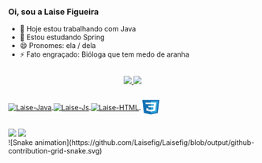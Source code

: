### Oi, sou a Laise Figueira 

- 🔭 Hoje estou trabalhando com Java
- 🌱 Estou estudando Spring
- 😄 Pronomes: ela / dela
- ⚡ Fato engraçado: Bióloga que tem medo de aranha

##


<div align="center">
  <a href="https://github.com/Laisefig">
  <img height="150em" src="https://github-readme-stats.vercel.app/api?username=Laisefig&show_icons=true&theme=dark&include_all_commits=true&count_private=true"/>
  <img height="150em" src="https://github-readme-stats.vercel.app/api/top-langs/?username=Laisefig&layout=compact&langs_count=7&theme=dark"/>
</div>
  
  ##

  <div>  
  <img align="center" alt="Laise-Java " height="30" width="40" src="https://cdn.jsdelivr.net/gh/devicons/devicon/icons/java/java-original.svg">
  <img align="center" alt="Laise-Js" height="30" width="40" src="https://cdn.jsdelivr.net/gh/devicons/devicon/icons/javascript/javascript-original.svg">
  <img align="center" alt="Laise-HTML" height="30" width="40" src="https://cdn.jsdelivr.net/gh/devicons/devicon/icons/html5/html5-original.svg">
  <img align="center" alt="Rafa-CSS" height="30" width="40" src="https://raw.githubusercontent.com/devicons/devicon/master/icons/css3/css3-original.svg">
  </div>  
  
  ##
  
<div>  
 <a href = "mailto:laise.of@gmail.com"><img src="https://img.shields.io/badge/Gmail-D14836?style=for-the-badge&logo=gmail&logoColor=white" target="_blank"></a>
  <a href="https://www.linkedin.com/in/laise-figueira" target="_blank"><img src="https://img.shields.io/badge/-LinkedIn-%230077B5?style=for-the-badge&logo=linkedin&logoColor=white" target="_blank"></a> 
  </div>   
  
  <div>
   ![Snake animation](https://github.com/Laisefig/Laisefig/blob/output/github-contribution-grid-snake.svg)
  </div>  

    
